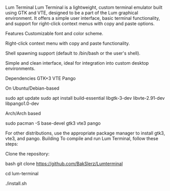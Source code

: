 Lum Terminal
Lum Terminal is a lightweight, custom terminal emulator built using GTK and VTE, designed to be a part of the Lum graphical environment. It offers a simple user interface, basic terminal functionality, and support for right-click context menus with copy and paste options.

Features
Customizable font and color scheme.

Right-click context menu with copy and paste functionality.

Shell spawning support (default to /bin/bash or the user's shell).

Simple and clean interface, ideal for integration into custom desktop environments.

Dependencies
GTK+3
VTE
Pango

On Ubuntu/Debian-based 

sudo apt update
sudo apt install build-essential libgtk-3-dev libvte-2.91-dev libpango1.0-dev

Arch/Arch based

sudo pacman -S base-devel gtk3 vte3 pango

For other distributions, use the appropriate package manager to install gtk3, vte3, and pango.
Building
To compile and run Lum Terminal, follow these steps:

Clone the repository:

bash
git clone https://github.com/BakSlerz/Lumterminal

cd lum-terminal

./install.sh

